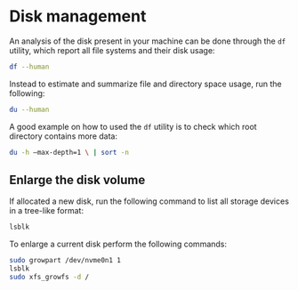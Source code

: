 # Disk management

An analysis of the disk present in your machine can be done through the ```df``` utility, which
report all file systems and their disk usage:

```sh
df --human 
```
Instead to estimate and summarize file and directory space usage, run the following:

``` sh
du --human 
```
A good example on how to used the ```df``` utility is to check which root directory contains more data:

```sh
du -h –max-depth=1 \ | sort -n
```
## Enlarge the disk volume 

If allocated a new disk, run the following command to list all storage devices in a tree-like format:

``` sh
lsblk
```
To enlarge a current disk perform the following commands:

``` sh
sudo growpart /dev/nvme0n1 1
lsblk
sudo xfs_growfs -d /
```
<!--  Script to show the footer   -->
<html>
<script
    src="https://code.jquery.com/jquery-3.3.1.js"
    integrity="sha256-2Kok7MbOyxpgUVvAk/HJ2jigOSYS2auK4Pfzbm7uH60="
    crossorigin="anonymous">
</script>
<script>
$(function(){
  $("#footer").load("../footers/footer_first_level_depth.html");
});
</script>
<body>
<div id="footer"></div>
</body>
</html>

